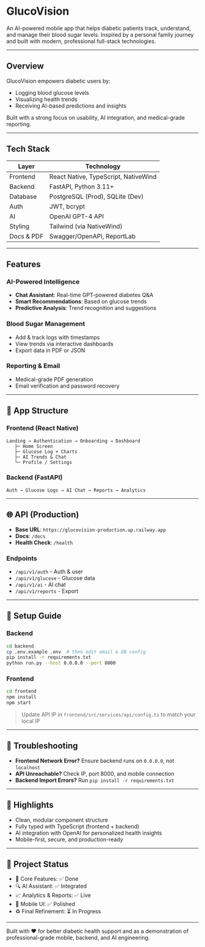 # GlucoVision

An AI-powered mobile app that helps diabetic patients track, understand, and manage their blood sugar levels. Inspired by a personal family journey and built with modern, professional full-stack technologies.

---

## Overview

GlucoVision empowers diabetic users by:

- Logging blood glucose levels
- Visualizing health trends
- Receiving AI-based predictions and insights

Built with a strong focus on usability, AI integration, and medical-grade reporting.

---

## Tech Stack

| Layer      | Technology                           |
| ---------- | ------------------------------------ |
| Frontend   | React Native, TypeScript, NativeWind |
| Backend    | FastAPI, Python 3.11+                |
| Database   | PostgreSQL (Prod), SQLite (Dev)      |
| Auth       | JWT, bcrypt                          |
| AI         | OpenAI GPT-4 API                     |
| Styling    | Tailwind (via NativeWind)            |
| Docs & PDF | Swagger/OpenAPI, ReportLab           |

---

## Features

### AI-Powered Intelligence

- **Chat Assistant**: Real-time GPT-powered diabetes Q\&A
- **Smart Recommendations**: Based on glucose trends
- **Predictive Analysis**: Trend recognition and suggestions

### Blood Sugar Management

- Add & track logs with timestamps
- View trends via interactive dashboards
- Export data in PDF or JSON

### Reporting & Email

- Medical-grade PDF generation
- Email verification and password recovery

---

## 📅 App Structure

### Frontend (React Native)

```
Landing → Authentication → Onboarding → Dashboard
   ├─ Home Screen
   ├─ Glucose Log + Charts
   ├─ AI Trends & Chat
   └─ Profile / Settings
```

### Backend (FastAPI)

```
Auth → Glucose Logs → AI Chat → Reports → Analytics
```

---

## 🌐 API (Production)

- **Base URL**: `https://glucovision-production.up.railway.app`
- **Docs**: `/docs`
- **Health Check**: `/health`

### Endpoints

- `/api/v1/auth` - Auth & user
- `/api/v1/glucose` - Glucose data
- `/api/v1/ai` - AI chat
- `/api/v1/reports` - Export

---

## 🚀 Setup Guide

### Backend

```bash
cd backend
cp .env.example .env  # then edit email & DB config
pip install -r requirements.txt
python run.py --host 0.0.0.0 --port 8000
```

### Frontend

```bash
cd frontend
npm install
npm start
```

> Update API IP in `frontend/src/services/api/config.ts` to match your local IP

---

## 🔧 Troubleshooting

- **Frontend Network Error?** Ensure backend runs on `0.0.0.0`, not `localhost`
- **API Unreachable?** Check IP, port 8000, and mobile connection
- **Backend Import Errors?** Run `pip install -r requirements.txt`

---

## 🌟 Highlights

- Clean, modular component structure
- Fully typed with TypeScript (frontend + backend)
- AI integration with OpenAI for personalized health insights
- Mobile-first, secure, and production-ready

---

## 🚧 Project Status

- 📅 Core Features: ✅ Done
- 🔍 AI Assistant: ✅ Integrated
- 📈 Analytics & Reports: ✅ Live
- 📲 Mobile UI: ✅ Polished
- ♻️ Final Refinement: ⏳ In Progress

---

Built with ❤️ for better diabetic health support and as a demonstration of professional-grade mobile, backend, and AI engineering.
